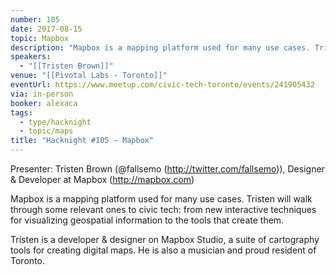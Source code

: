 ```yaml
---
number: 105
date: 2017-08-15
topic: Mapbox
description: "Mapbox is a mapping platform used for many use cases. Tristen will walk through some relevant ones to civic tech: from new interactive techniques for visualizing geospatial information to the tools that create them."
speakers:
  - "[[Tristen Brown]]"
venue: "[[Pivotal Labs - Toronto]]"
eventUrl: https://www.meetup.com/civic-tech-toronto/events/241905432
via: in-person
booker: alexaca
tags:
  - type/hacknight
  - topic/maps
title: "Hacknight #105 – Mapbox"
---
```


Presenter: Tristen Brown (@fallsemo (http://twitter.com/fallsemo)), Designer & Developer at Mapbox (http://mapbox.com)

Mapbox is a mapping platform used for many use cases. Tristen will walk through some relevant ones to civic tech: from new interactive techniques for visualizing geospatial information to the tools that create them.

Tristen is a developer & designer on Mapbox Studio, a suite of cartography tools for creating digital maps. He is also a musician and proud resident of Toronto.